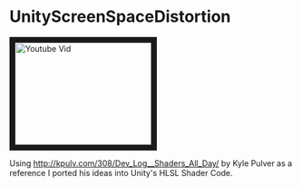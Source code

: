 # UnityScreenSpaceDistortion

<a href="http://www.youtube.com/watch?feature=player_embedded&v=Ng9noq7Dkso
" target="_blank"><img src="http://img.youtube.com/vi/Ng9noq7Dkso/0.jpg" 
alt="Youtube Vid" width="240" height="180" border="10" /></a>


Using http://kpulv.com/308/Dev_Log__Shaders_All_Day/ by Kyle Pulver as a reference I ported his ideas into Unity's HLSL Shader Code. 
